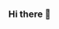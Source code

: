 ### Hi there 👋

<!--
**Maedea9/Maedea9** is a ✨ _special_ ✨ repository because its `README.md` (this file) appears on your GitHub profile.

Here are some ideas to get you started:

- 🔭 I’m currently working on building good programming fundations
- 🌱 I’m currently learning how to code
- 👯 I’m looking to collaborate on beginners projects
- 🤔 I’m looking for help with ...
- 💬 Ask me about music
- 📫 How to reach me: ...
- 😄 Pronouns: ...
- ⚡ Fun fact: I'm a musician and I love cats!
-->
